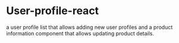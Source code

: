 # User-profile-react
 a user profile list that allows adding new user profiles and a product information component that allows updating product details.
